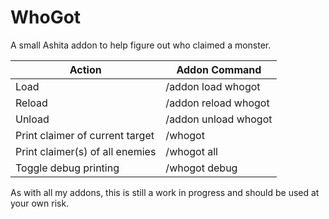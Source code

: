 # WhoGot
A small Ashita addon to help figure out who claimed a monster.

Action                                           | Addon Command
-------------------------------------------------| -----------------------------
Load                                             | /addon load whogot
Reload                                           | /addon reload whogot
Unload                                           | /addon unload whogot
Print claimer of current target                  | /whogot
Print claimer(s) of all enemies                  | /whogot all
Toggle debug printing                            | /whogot debug

As with all my addons, this is still a work in progress and should be used at your own risk.
